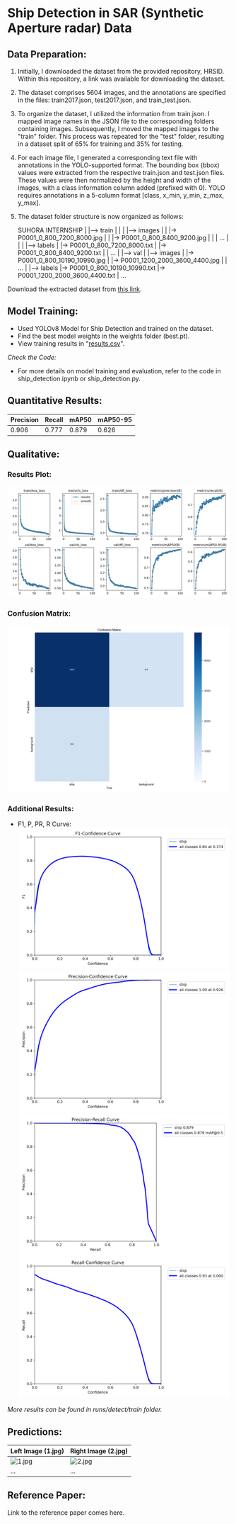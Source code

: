 # Ship Detection in SAR (Synthetic Aperture radar) Data

## Data Preparation:

1) Initially, I downloaded the dataset from the provided repository, HRSID. Within this repository, a link was available for downloading the dataset.

2) The dataset comprises 5604 images, and the annotations are specified in the files: train2017.json, test2017.json, and train_test.json.

3) To organize the dataset, I utilized the information from train.json. I mapped image names in the JSON file to the corresponding folders containing images. Subsequently, I moved the mapped images to the "train" folder. This process was repeated for the "test" folder, resulting in a dataset split of 65% for training and 35% for testing.

4) For each image file, I generated a corresponding text file with annotations in the YOLO-supported format. The bounding box (bbox) values were extracted from the respective train.json and test.json files. These values were then normalized by the height and width of the images, with a class information column added (prefixed with 0). YOLO requires annotations in a 5-column format [class, x_min, y_min, z_max, y_max].


5) The dataset folder structure is now organized as follows:
    
    SUHORA INTERNSHIP
    |
    |--> train
    |       |
    |       |--> images
    |       |       |-> P0001_0_800_7200_8000.jpg
    |       |       |-> P0001_0_800_8400_9200.jpg
    |       |       |  ...
    |       |
    |       |--> labels
    |               |-> P0001_0_800_7200_8000.txt
    |               |-> P0001_0_800_8400_9200.txt
    |               |  ...
    |
    |--> val
            |
            |--> images
            |       |-> P0001_0_800_10190_10990.jpg
            |       |-> P0001_1200_2000_3600_4400.jpg
            |       |  ...
            |
            |--> labels
                    |-> P0001_0_800_10190_10990.txt
                    |-> P0001_1200_2000_3600_4400.txt
                    |  ...
    

Download the extracted dataset from [this link](www.googledrive.durga.com).

## Model Training:

- Used YOLOv8 Model for Ship Detection and trained on the dataset.
- Find the best model weights in the weights folder (best.pt).
- View training results in "[results.csv](results.csv)".

*Check the Code:*

- For more details on model training and evaluation, refer to the code in ship_detection.ipynb or ship_detection.py.

## Quantitative Results:

| Precision | Recall | mAP50 | mAP50-95 |
|-----------|--------|-------|----------|
| 0.906     | 0.777  | 0.879 | 0.626    |

## Qualitative:

### Results Plot:
![Results Plot](runs/detect/train/results.png)

### Confusion Matrix:
![Confusion Matrix](runs/detect/train/confusion_matrix.png)

### Additional Results:

- F1, P, PR, R Curve:
  ![F1.png](runs/detect/train/F1_curve.png)  ![P.png](runs/detect/train/P_curve.png)  ![PR.png](runs/detect/train/PR_curve.png)  ![R.png](runs/detect/train/R_curve.png)

*More results can be found in runs/detect/train folder.*
 
## Predictions:

| Left Image (1.jpg) | Right Image (2.jpg) |
|--------------------|----------------------|
| ![1.jpg](1.jpg)     | ![2.jpg](2.jpg)      |
| ...                | ...                  |

## Reference Paper:

Link to the reference paper comes here.
